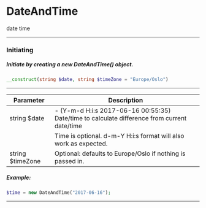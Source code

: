 # DateAndTime
date time
___
### Initiating
##### Initiate by creating a new DateAndTime() object.
```php
__construct(string $date, string $timeZone = "Europe/Oslo")
```
___
| Parameter | Description |
|--|--|
| string $date | - (Y-m-d H:i:s 2017-06-16 00:55:35) Date/time to calculate difference from current date/time |
| | Time is optional. d-m-Y H:i:s format will also work as expected. |
| string $timeZone | Optional: defaults to Europe/Oslo if nothing is passed in. |
##### Example:
```php
$time = new DateAndTime("2017-06-16");
```
___
